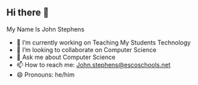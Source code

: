 ## Hi there 👋
My Name Is John Stephens


- 🔭 I’m currently working on Teaching My Students Technology
- 👯 I’m looking to collaborate on Computer Science
- 💬 Ask me about Computer Science
- 📫 How to reach me: John.stephens@escoschools.net
- 😄 Pronouns: he/him

